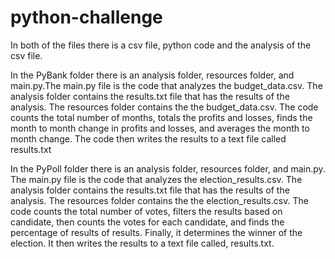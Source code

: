 # python-challenge

In both of the files there is a csv file, python code and the analysis of the csv file. 

In the PyBank folder there is an analysis folder, resources folder, and main.py.The main.py file is the code that analyzes the budget_data.csv. The analysis folder contains the results.txt file that has the results of the analysis. The resources folder contains the the budget_data.csv. The code counts the total number of months, totals the profits and losses, finds the month to month change in profits and losses, and averages the month to month change. The code then writes the results to a text file called results.txt

In the PyPoll folder there is an analysis folder, resources folder, and main.py. The main.py file is the code that analyzes the election_results.csv. The analysis folder contains the results.txt file that has the results of the analysis. The resources folder contains the the election_results.csv. The code counts the total number of votes, filters the results based on candidate, then counts the votes for each candidate, and finds the percentage of results of results. Finally, it determines the winner of the election. It then writes the results to a text file called, results.txt. 
